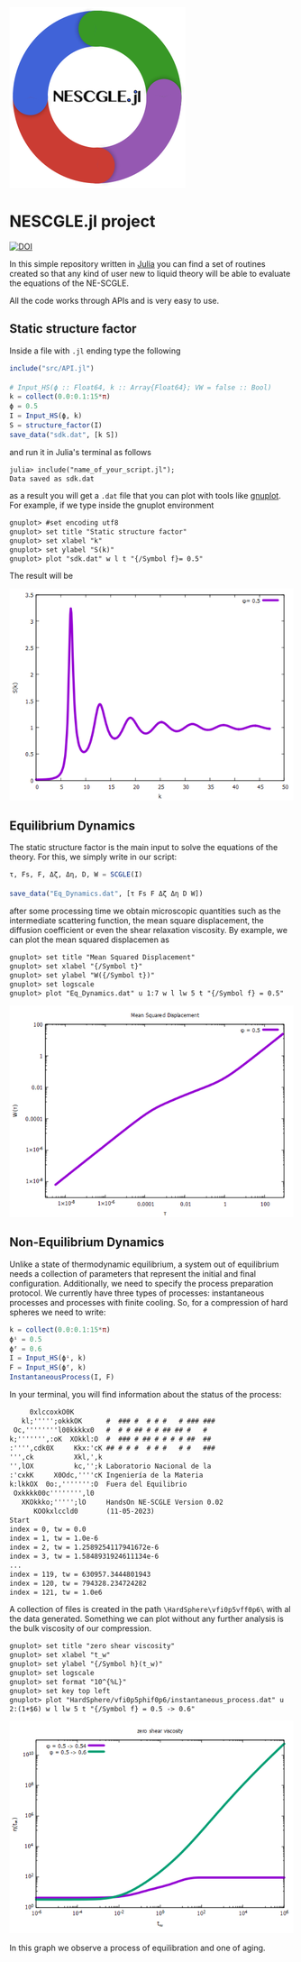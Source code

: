 ![Logo](img/Logo.png)

# NESCGLE.jl project
[![DOI](https://zenodo.org/badge/429870312.svg)](https://zenodo.org/badge/latestdoi/429870312)

In this simple repository written in [Julia](https://julialang.org/) you can find a set of routines created so that any kind of user new to liquid theory will be able to evaluate the equations of the NE-SCGLE.

All the code works through APIs and is very easy to use.

## Static structure factor

Inside a file with `.jl` ending type the following
```julia
include("src/API.jl")

# Input_HS(ϕ :: Float64, k :: Array{Float64}; VW = false :: Bool)
k = collect(0.0:0.1:15*π)
ϕ = 0.5
I = Input_HS(ϕ, k)
S = structure_factor(I)
save_data("sdk.dat", [k S])
```
and run it in Julia's terminal as follows
```
julia> include("name_of_your_script.jl");
Data saved as sdk.dat
```
as a result you will get a `.dat` file that you can plot with tools like [gnuplot](http://www.gnuplot.info/). For example, if we type inside the gnuplot environment
```gnuplot
gnuplot> #set encoding utf8
gnuplot> set title "Static structure factor"
gnuplot> set xlabel "k"
gnuplot> set ylabel "S(k)"
gnuplot> plot "sdk.dat" w l t "{/Symbol f}= 0.5"
```
The result will be

![plot](img/plot00.png)

## Equilibrium Dynamics

The static structure factor is the main input to solve the equations of the theory. For this, we simply write in our script:
```julia
τ, Fs, F, Δζ, Δη, D, W = SCGLE(I)

save_data("Eq_Dynamics.dat", [τ Fs F Δζ Δη D W])
```
after some processing time we obtain microscopic quantities such as the intermediate scattering function, the mean square displacement, the diffusion coefficient or even the shear relaxation viscosity. 
By example, we can plot the mean squared displacemen as

```gnuplot
gnuplot> set title "Mean Squared Displacement"
gnuplot> set xlabel "{/Symbol t}"
gnuplot> set ylabel "W({/Symbol t})"
gnuplot> set logscale
gnuplot> plot "Eq_Dynamics.dat" u 1:7 w l lw 5 t "{/Symbol f} = 0.5"
```

![plot](img/plot01.png)

## Non-Equilibrium Dynamics

Unlike a state of thermodynamic equilibrium, a system out of equilibrium needs a collection of parameters that represent the initial and final configuration.
Additionally, we need to specify the process preparation protocol. We currently have three types of processes: instantaneous processes and processes with finite cooling.
So, for a compression of hard spheres we need to write:
```julia
k = collect(0.0:0.1:15*π)
ϕⁱ = 0.5
ϕᶠ = 0.6
I = Input_HS(ϕⁱ, k)
F = Input_HS(ϕᶠ, k)
InstantaneousProcess(I, F)
```
In your terminal, you will find information about the status of the process:
```
     0xlccoxkO0K
   kl;''''';okkkOK      #  ### #  # # #   # ### ###
 Oc,''''''''l00kkkkx0   #  # # ## # # ## ## #   #
k;''''''',:oK  XOkkl:O  #  ### # ## # # # # ##  ##
:'''',cdk0X     Kkx:'cK ## # # #  # # #   # #   ###
''',ck          Xkl,',k
'',lOX          kc,'';k Laboratorio Nacional de la
:'cxkK     X0Odc,''''cK Ingeniería de la Materia
k:lkkOX  0o:,''''''':O  Fuera del Equilibrio
 Oxkkkk00c'''''''',l0
   XKOkkko;''''';lO     HandsOn NE-SCGLE Version 0.02
      KOOkxlccld0       (11-05-2023)
Start
index = 0, tw = 0.0
index = 1, tw = 1.0e-6
index = 2, tw = 1.2589254117941672e-6
index = 3, tw = 1.5848931924611134e-6
...
index = 119, tw = 630957.3444801943
index = 120, tw = 794328.234724282
index = 121, tw = 1.0e6
```
A collection of files is created in the path ```\HardSphere\vfi0p5vff0p6\``` with al the data generated.
Something we can plot without any further analysis is the bulk viscosity of our compression.
```gnuplot
gnuplot> set title "zero shear viscosity"
gnuplot> set xlabel "t_w"
gnuplot> set ylabel "{/Symbol h}(t_w)"
gnuplot> set logscale
gnuplot> set format "10^{%L}"
gnuplot> set key top left
gnuplot> plot "HardSphere/vfi0p5phif0p6/instantaneous_process.dat" u 2:(1+$6) w l lw 5 t "{/Symbol f} = 0.5 -> 0.6"
```

![plot](img/plot02.png)

In this graph we observe a process of equilibration and one of aging.
